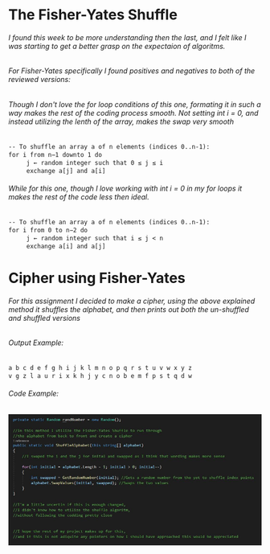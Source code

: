 # The Fisher-Yates Shuffle
###### I found this week to be more understanding then the last, and I felt like I was starting to get a better grasp on the expectaion of algoritms. 

###### For Fisher-Yates specifically I found positives and negatives to both of the reviewed versions:

###### Though I don't love the for loop conditions of this one, formating it in such a way makes the rest of the coding process smooth. Not setting int i = 0, and instead utilizing the lenth of the array, makes the swap very smooth

```
-- To shuffle an array a of n elements (indices 0..n-1):
for i from n−1 downto 1 do
     j ← random integer such that 0 ≤ j ≤ i
     exchange a[j] and a[i]
```

###### While for this one, though I love working with int i = 0 in my for loops it makes the rest of the code less then ideal.
```
-- To shuffle an array a of n elements (indices 0..n-1):
for i from 0 to n−2 do
     j ← random integer such that i ≤ j < n
     exchange a[i] and a[j]
```
# Cipher using Fisher-Yates

###### For this assignment I decided to make a cipher, using the above explained method it shuffles the alphabet, and then prints out both the un-shuffled and shuffled versions

###### Output Example:
```
a b c d e f g h i j k l m n o p q r s t u v w x y z
v g z l a u r i x k h j y c n o b e m f p s t q d w

```
###### Code Example:
![Pulled from project](CipherCode.JPG)
